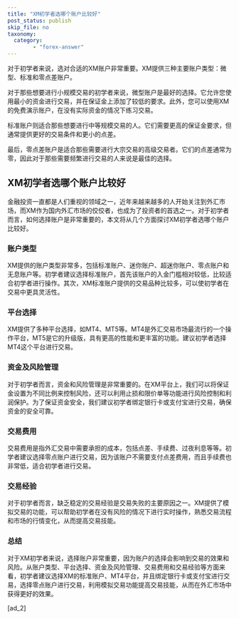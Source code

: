 ```yaml
---
title: "XM初学者选哪个账户比较好"
post_status: publish
skip_file: no
taxonomy:
  category:
        - "forex-answer"
---
```


对于初学者来说，选对合适的XM账户非常重要。XM提供三种主要账户类型：微型、标准和零点差账户。

对于那些想要进行小规模交易的初学者来说，微型账户是最好的选择。它允许您使用最小的资金进行交易，并在保证金上添加了较低的要求。此外，您可以使用XM的免费演示账户，在没有实际资金的情况下练习交易。

标准账户则适合那些想要进行中等规模交易的人。它们需要更高的保证金要求，但通常提供更好的交易条件和更小的点差。

最后，零点差账户是适合那些需要进行大宗交易的高级交易者。它们的点差通常为零，因此对于那些需要频繁进行交易的人来说是最佳的选择。

## XM初学者选哪个账户比较好

金融投资一直都是人们重视的领域之一，近年来越来越多的人开始关注到外汇市场，而XM作为国内外汇市场的佼佼者，也成为了投资者的首选之一。对于初学者而言，如何选择账户是非常重要的，本文将从几个方面探讨XM初学者选哪个账户比较好。

### 账户类型

XM提供的账户类型非常多，包括标准账户、迷你账户、超迷你账户、零点账户和无息账户等。初学者建议选择标准账户，首先该账户的入金门槛相对较低，比较适合初学者进行操作。其次，XM标准账户提供的交易品种比较多，可以使初学者在交易中更具灵活性。

### 平台选择

XM提供了多种平台选择，如MT4、MT5等。MT4是外汇交易市场最流行的一个操作平台，MT5是它的升级版，具有更高的性能和更丰富的功能。建议初学者选择MT4这个平台进行交易。

### 资金及风险管理

对于初学者而言，资金和风险管理是非常重要的。在XM平台上，我们可以将保证金设置为不同比例来控制风险，还可以利用止损和限价单等功能进行风险控制和利润保护。为了保证资金安全，我们建议初学者绑定银行卡或支付宝进行交易，确保资金的安全可靠。

### 交易费用

交易费用是指外汇交易中需要承担的成本，包括点差、手续费、过夜利息等等。初学者建议选择零点账户进行交易，因为该账户不需要支付点差费用，而且手续费也非常低，适合初学者进行交易。

### 交易经验

对于初学者而言，缺乏稳定的交易经验是交易失败的主要原因之一。XM提供了模拟交易的功能，可以帮助初学者在没有风险的情况下进行实时操作，熟悉交易流程和市场的行情变化，从而提高交易技能。

### 总结

对于XM初学者来说，选择账户非常重要，因为账户的选择会影响到交易的效果和风险。从账户类型、平台选择、资金及风险管理、交易费用和交易经验等方面来看，初学者建议选择XM的标准账户、MT4平台，并且绑定银行卡或支付宝进行交易，选择零点账户进行交易，利用模拟交易功能提高交易技能，从而在外汇市场中获得更好的效果。

\[ad\_2\]
